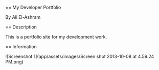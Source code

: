 == My Developer Portfolio

By Ali El-Ashram

== Description

This is a portfolio site for my development work.

== Information

![Screenshot 1](app/assets/images/Screen shot 2013-10-08 at 4.59.24 PM.png)

